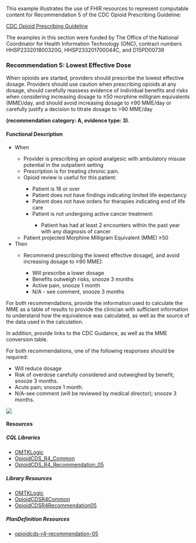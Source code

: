 This example illustrates the use of FHIR resources to represent computable content for Recommendation 5 of the CDC Opioid Prescribing Guideline:

[CDC Opioid Prescribing Guideline](https://www.cdc.gov/mmwr/volumes/65/rr/rr6501e1.htm)

The examples in this section were funded by The Office of the National Coordinator for Health Information Technology (ONC), contract numbers HHSP233201800320G, HHSP233201700044C, and D15PD00739

### Recommendation 5: Lowest Effective Dose
When opioids are started, providers should prescribe the lowest effective dosage. Providers should use caution when prescribing opioids at any dosage, should carefully reassess evidence of individual benefits and risks when considering increasing dosage to ≥50 morphine milligram equivalents (MME)/day, and should avoid increasing dosage to ≥90 MME/day or carefully justify a decision to titrate dosage to >90 MME/day

**(recommendation category: A, evidence type: 3)**.

#### Functional Description

<ul>
  <li>When</li>
    <ul>
      <li>Provider is prescribing an opioid analgesic with ambulatory misuse potential in the outpatient setting</li>
      <li>Prescription is for treating chronic pain.</li>
      <li>Opioid review is useful for this patient:</li>
        <ul>
          <li>Patient is 18 or over</li>
          <li>Patient does not have findings indicating limited life expectancy</li>
          <li>Patient does not have orders for therapies indicating end of life care</li>
          <li>Patient is not undergoing active cancer treatment:</li>
            <ul>
              <li>Patient has had at least 2 encounters within the past year with any diagnosis of cancer</li>
            </ul>
        </ul>
      <li>Patient projected Morphine Milligram Equivalent (MME) ≥50</li>
    </ul>
  <li>Then</li>
    <ul>
      <li>Recommend prescribing the lowest effective dosage[, and avoid increasing dosage to ≥90 MME]:</li>
      <ul>
        <li>Will prescribe a lower dosage</li>
        <li>Benefits outweigh risks, snooze 3 months</li>
        <li>Active pain, snooze 1 month</li>
        <li>N/A - see comment, snooze 3 months</li>
      </ul>
    </ul>
</ul>

For both recommendations, provide the information used to calculate the MME as a table of results to provide the clinician with sufficient information to understand how the equivalence was calculated, as well as the source of the data used in the calculation.

In addition, provide links to the CDC Guidance, as well as the MME conversion table.

For both recommendations, one of the following responses should be required:

* Will reduce dosage
* Risk of overdose carefully considered and outweighed by benefit; snooze 3 months.
* Acute pain; snooze 1 month.
* N/A-see comment (will be reviewed by medical director); snooze 3 months.

<div>
  <img src="Recommendation05-Flow.png"/>
</div>

#### Resources

##### CQL Libraries
* [OMTKLogic](examples-omtk-logic.html)
* [OpioidCDS_R4_Common](examples-opioid-cds-common.html)
* [OpioidCDS_R4_Recommendation_05](examples-opioid-cds-recommendation.html)

##### Library Resources
* [OMTKLogic](Library-omtklogic.html)
* [OpioidCDSR4Common](Library-OpioidCDSR4Common.html)
* [OpioidCDSR4Recommendation05](Library-OpioidCDSR4Recommendation05.html)

##### PlanDefinition Resources
* [opioidcds-r4-recommendation-05](PlanDefinition-opioidcds-r4-recommendation-05.html)
